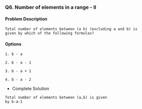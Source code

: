 ### Q6. Number of elements in a range - II
#### Problem Description
```text
Total number of elements between (a b) (excluding a and b) is 
given by which of the following formulas?
```
#### Options
```text
1. b - a

2. b - a - 1

3. b - a + 1

4. b - a - 2
```

* Complete Solution
```text
Total number of elements between (a,b) is given
by b-a-1
```